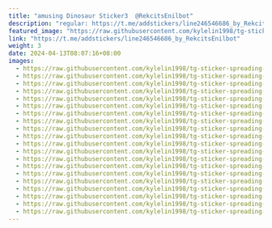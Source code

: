 ```yaml
---
title: "amusing Dinosaur Sticker3  @RekcitsEnilbot"
description: "regular: https://t.me/addstickers/line246546686_by_RekcitsEnilbot"
featured_image: "https://raw.githubusercontent.com/kylelin1998/tg-sticker-spreading-worldwide-images/main/img/c3ac9368-9ddb-45f6-b73f-786080b1d003.jpg"
link: "https://t.me/addstickers/line246546686_by_RekcitsEnilbot"
weight: 3
date: 2024-04-13T08:07:16+08:00
images:
  - https://raw.githubusercontent.com/kylelin1998/tg-sticker-spreading-worldwide-images/main/img/c3ac9368-9ddb-45f6-b73f-786080b1d003.jpg
  - https://raw.githubusercontent.com/kylelin1998/tg-sticker-spreading-worldwide-images/main/img/1fb328b5-80fa-468d-a538-66497ddf9c3a.jpg
  - https://raw.githubusercontent.com/kylelin1998/tg-sticker-spreading-worldwide-images/main/img/d3df9c60-3348-4bb6-9eb8-d6fab4fa9950.jpg
  - https://raw.githubusercontent.com/kylelin1998/tg-sticker-spreading-worldwide-images/main/img/7c83d0e6-40a4-47b9-98f6-ea32a7ad5783.jpg
  - https://raw.githubusercontent.com/kylelin1998/tg-sticker-spreading-worldwide-images/main/img/e2309469-0640-4c0b-9570-67e6ed013283.jpg
  - https://raw.githubusercontent.com/kylelin1998/tg-sticker-spreading-worldwide-images/main/img/1b5336b6-d1a1-4350-aa07-2cf812f64298.jpg
  - https://raw.githubusercontent.com/kylelin1998/tg-sticker-spreading-worldwide-images/main/img/67d07b09-772a-4b35-94f5-16f76f9e8a55.jpg
  - https://raw.githubusercontent.com/kylelin1998/tg-sticker-spreading-worldwide-images/main/img/55082b99-e5f4-459e-abeb-e1799b1a7290.jpg
  - https://raw.githubusercontent.com/kylelin1998/tg-sticker-spreading-worldwide-images/main/img/c11e7f3e-442f-4162-b90d-ca27d132214e.jpg
  - https://raw.githubusercontent.com/kylelin1998/tg-sticker-spreading-worldwide-images/main/img/6c42e8b5-836b-478a-b5ce-2aec659ef53b.jpg
  - https://raw.githubusercontent.com/kylelin1998/tg-sticker-spreading-worldwide-images/main/img/cc30cbd6-1beb-474a-8526-5579c7d5f755.jpg
  - https://raw.githubusercontent.com/kylelin1998/tg-sticker-spreading-worldwide-images/main/img/45c77452-c713-424c-89e1-b2f2ebc40851.jpg
  - https://raw.githubusercontent.com/kylelin1998/tg-sticker-spreading-worldwide-images/main/img/0db2ccdf-fbc2-4765-a652-41dd691d752b.jpg
  - https://raw.githubusercontent.com/kylelin1998/tg-sticker-spreading-worldwide-images/main/img/8578ba06-0c2b-4022-a842-ed09ac5c4a7b.jpg
  - https://raw.githubusercontent.com/kylelin1998/tg-sticker-spreading-worldwide-images/main/img/dc4479ce-b540-4617-bac5-2fd18920d496.jpg
  - https://raw.githubusercontent.com/kylelin1998/tg-sticker-spreading-worldwide-images/main/img/ecc2642f-b482-477a-9e9c-fb381ea63fb0.jpg
  - https://raw.githubusercontent.com/kylelin1998/tg-sticker-spreading-worldwide-images/main/img/76b81f57-dbb5-46d9-90b1-30ea6e2330fc.jpg
  - https://raw.githubusercontent.com/kylelin1998/tg-sticker-spreading-worldwide-images/main/img/2d98756d-095d-4f9a-a5b0-7204193390aa.jpg
  - https://raw.githubusercontent.com/kylelin1998/tg-sticker-spreading-worldwide-images/main/img/31f8ac9a-e972-41ed-b732-7a25e79debd2.jpg
  - https://raw.githubusercontent.com/kylelin1998/tg-sticker-spreading-worldwide-images/main/img/540031c7-7f72-4a36-bf45-79895944ba77.jpg
---
```

